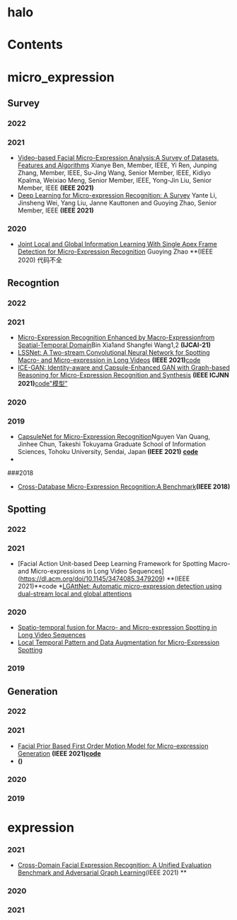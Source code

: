 # halo
# Contents
# micro_expression
## Survey
### 2022 ###
### 2021 ###
* [Video-based Facial Micro-Expression Analysis:A Survey of Datasets, Features and Algorithms](https://ieeexplore.ieee.org/document/9382112)  Xianye Ben, Member, IEEE, Yi Ren, Junping Zhang, Member, IEEE, Su-Jing Wang, Senior Member, IEEE, Kidiyo Kpalma, Weixiao Meng, Senior Member, IEEE, Yong-Jin Liu, Senior Member, IEEE **(IEEE 2021)**
* [Deep Learning for Micro-expression Recognition: A Survey](https://ui.adsabs.harvard.edu/abs/2021arXiv210702823L/abstract#:~:text=%EE%80%80Deep%20Learning%20for%20Micro-expression%20Recognition%3A%20A%20Survey%EE%80%81.%20%EE%80%80Micro%EE%80%81-%EE%80%80expressions%EE%80%81,Early%20methods%20for%20MER%20mainly%20based%20on%20) Yante Li, Jinsheng Wei, Yang Liu, Janne Kauttonen and Guoying Zhao, Senior Member, IEEE **(IEEE 2021)**
 
### 2020
* [Joint Local and Global Information Learning With Single Apex Frame Detection for Micro-Expression Recognition](https://ieeexplore.ieee.org/document/9250649) Guoying Zhao **(IEEE 2020) 代码不全
## Recogntion
### 2022 
### 2021 
* [Micro-Expression Recognition Enhanced by Macro-Expressionfrom Spatial-Temporal Domain](https://www.ijcai.org/proceedings/2021/0164.pdf)Bin Xia1and Shangfei Wang1,2 **(IJCAI-21)**
* [LSSNet: A Two-stream Convolutional Neural Network for Spotting Macro- and Micro-expression in Long Videos](https://dlnext.acm.org/doi/abs/10.1145/3474085.3479215) **(IEEE 2021)**[code](https://github.com/Necolizer/Facial-Prior-Based-FOMM)
* [ICE-GAN: Identity-aware and Capsule-Enhanced GAN with Graph-based Reasoning for Micro-Expression Recognition and Synthesis](https://ieeexplore.ieee.org/document/9533988) **(IEEE ICJNN 2021)**[code"模型”](https://github.com/crane-papercode/ICE-GAN)
### 2020
### 2019
* [CapsuleNet for Micro-Expression Recognition](https://ieeexplore.ieee.org/document/8756544)Nguyen Van Quang, Jinhee Chun, Takeshi Tokuyama Graduate School of Information Sciences, Tohoku University, Sendai, Japan **(IEEE 2021)** [**code**](https://github.com/davidnvq/me_recognition)
*
###2018
* [Cross-Database Micro-Expression Recognition:A Benchmark](https://ieeexplore.ieee.org/document/9057390)**(IEEE 2018)**
## Spotting
### 2022 
### 2021 
* [Facial Action Unit-based Deep Learning Framework for Spotting
Macro- and Micro-expressions in Long Video Sequences] (https://dl.acm.org/doi/10.1145/3474085.3479209) **(IEEE 2021)**code
*[LGAttNet: Automatic micro-expression detection using dual-stream
local and global attentions](file:///D:/wuchenxi_file/%E8%AE%BA%E6%96%87/%E5%B7%B2%E8%AF%BB/%E6%B3%A8%E6%84%8F%E5%8A%9B%E7%BD%91%E7%BB%9CLGAttNet%20Automatic%20micro_expression%20detection%20using%20dual-stream.pdf)

### 2020
* [Spatio-temporal fusion for Macro- and Micro-expression Spotting in Long Video Sequences](https://ieeexplore.ieee.org/document/9320153)
* [Local Temporal Pattern and Data Augmentation for Micro-Expression Spotting](https://ieeexplore.ieee.org/document/9195783)
### 2019
## Generation
### 2022 
### 2021 
* [Facial Prior Based First Order Motion Model for Micro-expression Generation](https://dl.acm.org/doi/10.1145/3474085.3479211) **(IEEE 2021)**[**code**](https://github.com/Necolizer/Facial-Prior-Based-FOMM)
* []() **()**
### 2020
### 2019
# expression
### 2021
* [Cross-Domain Facial Expression Recognition: A Unified Evaluation Benchmark and Adversarial Graph Learning](https://ieeexplore.ieee.org/document/9628054)(IEEE 2021) **
### 2020
### 2021

